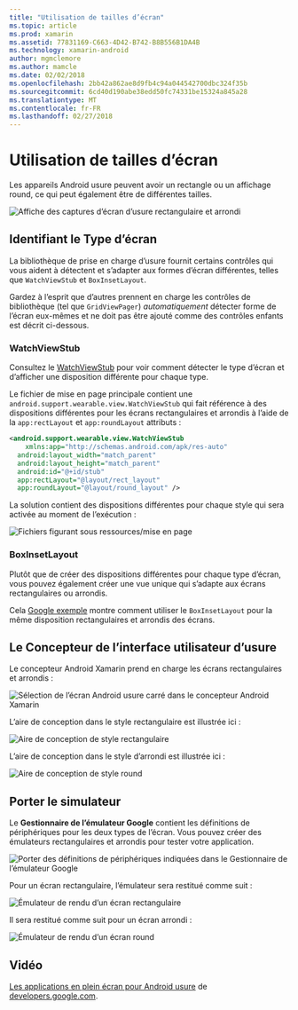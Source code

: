 ```yaml
---
title: "Utilisation de tailles d’écran"
ms.topic: article
ms.prod: xamarin
ms.assetid: 77831169-C663-4D42-B742-B8B556B1DA4B
ms.technology: xamarin-android
author: mgmclemore
ms.author: mamcle
ms.date: 02/02/2018
ms.openlocfilehash: 2bb42a862ae8d9fb4c94a044542700dbc324f35b
ms.sourcegitcommit: 6cd40d190abe38edd50fc74331be15324a845a28
ms.translationtype: MT
ms.contentlocale: fr-FR
ms.lasthandoff: 02/27/2018
---
```

# <a name="working-with-screen-sizes"></a>Utilisation de tailles d’écran

Les appareils Android usure peuvent avoir un rectangle ou un affichage round, ce qui peut également être de différentes tailles.

![Affiche des captures d’écran d’usure rectangulaire et arrondi](screen-sizes-images/moyeu-wear.png)

## <a name="identifying-screen-type"></a>Identifiant le Type d’écran

La bibliothèque de prise en charge d’usure fournit certains contrôles qui vous aident à détectent et s’adapter aux formes d’écran différentes, telles que `WatchViewStub` et `BoxInsetLayout`.

Gardez à l’esprit que d’autres prennent en charge les contrôles de bibliothèque (tel que `GridViewPager`) *automatiquement* détecter forme de l’écran eux-mêmes et ne doit pas être ajouté comme des contrôles enfants est décrit ci-dessous.

### <a name="watchviewstub"></a>WatchViewStub

Consultez le [WatchViewStub](https://developer.xamarin.com/samples/WatchViewStub/) pour voir comment détecter le type d’écran et d’afficher une disposition différente pour chaque type.

Le fichier de mise en page principale contient une `android.support.wearable.view.WatchViewStub` qui fait référence à des dispositions différentes pour les écrans rectangulaires et arrondis à l’aide de la `app:rectLayout` et `app:roundLayout` attributs :

```xml
<android.support.wearable.view.WatchViewStub
    xmlns:app="http://schemas.android.com/apk/res-auto"
  android:layout_width="match_parent"
  android:layout_height="match_parent"
  android:id="@+id/stub"
  app:rectLayout="@layout/rect_layout"
  app:roundLayout="@layout/round_layout" />
```

La solution contient des dispositions différentes pour chaque style qui sera activée au moment de l’exécution :

![Fichiers figurant sous ressources/mise en page](screen-sizes-images/solution.png)


### <a name="boxinsetlayout"></a>BoxInsetLayout

Plutôt que de créer des dispositions différentes pour chaque type d’écran, vous pouvez également créer une vue unique qui s’adapte aux écrans rectangulaires ou arrondis.

Cela [Google exemple](https://developer.android.com/training/wearables/ui/layouts.html#same-layout) montre comment utiliser le `BoxInsetLayout` pour la même disposition rectangulaires et arrondis des écrans.


## <a name="wear-ui-designer"></a>Le Concepteur de l’interface utilisateur d’usure

Le concepteur Android Xamarin prend en charge les écrans rectangulaires et arrondis :

![Sélection de l’écran Android usure carré dans le concepteur Android Xamarin](screen-sizes-images/design-screen-type.png)

L’aire de conception dans le style rectangulaire est illustrée ici :

![Aire de conception de style rectangulaire](screen-sizes-images/design-rect.png) 

L’aire de conception dans le style d’arrondi est illustrée ici :

![Aire de conception de style round](screen-sizes-images/design-round.png)


## <a name="wear-simulator"></a>Porter le simulateur

Le **Gestionnaire de l’émulateur Google** contient les définitions de périphériques pour les deux types de l’écran. Vous pouvez créer des émulateurs rectangulaires et arrondis pour tester votre application.

![Porter des définitions de périphériques indiquées dans le Gestionnaire de l’émulateur Google](screen-sizes-images/emulator-devices.png)

Pour un écran rectangulaire, l’émulateur sera restitué comme suit :

![Émulateur de rendu d’un écran rectangulaire](screen-sizes-images/recipe-2.png) 

Il sera restitué comme suit pour un écran arrondi :

![Émulateur de rendu d’un écran round](screen-sizes-images/recipe-2-round.png)

## <a name="video"></a>Vidéo

[Les applications en plein écran pour Android usure](https://www.youtube.com/watch?v=naf_WbtFAlY) de [developers.google.com](https://www.youtube.com/channel/UC_x5XG1OV2P6uZZ5FSM9Ttw).

